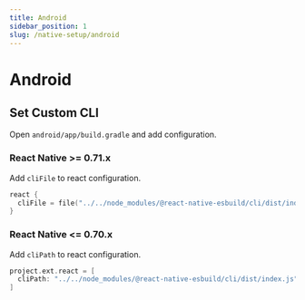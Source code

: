 ```yaml
---
title: Android
sidebar_position: 1
slug: /native-setup/android
---
```


# Android

## Set Custom CLI

Open `android/app/build.gradle` and add configuration.

### React Native >= 0.71.x

Add `cliFile` to react configuration.

```go
react {
  cliFile = file("../../node_modules/@react-native-esbuild/cli/dist/index.js")
}
```

### React Native <= 0.70.x

Add `cliPath` to react configuration.

```go
project.ext.react = [
  cliPath: "../../node_modules/@react-native-esbuild/cli/dist/index.js"
]
```
